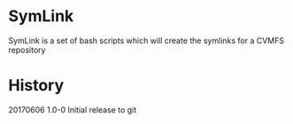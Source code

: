 SymLink
=======

SymLink is a set of bash scripts which will create the symlinks for a CVMFS repository


History
=======
20170606  1.0-0  Initial release to git

